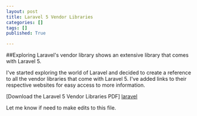 ```yaml
---
layout: post
title: Laravel 5 Vendor Libraries
categories: []
tags: []
published: True

---
```

##Exploring Laravel's vendor library shows an extensive library that comes with Laravel 5.  

I've started exploring the world of Laravel and decided to create a reference to all the vendor libraries that come with Laravel 5. I've added links to their respective websites for easy access to more information.  

[Download the Laravel 5 Vendor Libraries PDF] [laravel]

Let me know if need to make edits to this file.

[laravel]: http://allenmay.github.io/docs/Laravel%20Vendor%20Libraries.pdf